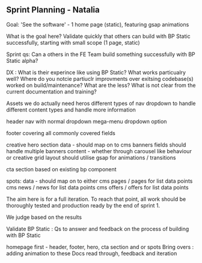 ## Sprint Planning - Natalia

Goal: 
'See the software' - 1 home page (static), featuring gsap animations

What is the goal here?
Validate quickly that others can build with BP Static successfully, starting with small scope (1 page, static) 

Sprint qs: 
Can a others in the FE Team build something successfully with BP Static alpha?

DX : 
What is their experince like using BP Static?
What works particualry well? 
Where do you notcie partiuclr improvments over exitsing codebase(s) worked on build/maintenance?
What are the less?
What is not clear from the current documentation and training?


Assets we do actually need 
heros
different types of nav dropdown to handle different content types and handle more information

header nav with 
normal dropdown
mega-menu dropdown option

footer
covering all commonly covered fields 

creative hero section
data - should map on to cms banners fields 
should handle multiple banners content - whether through carousel like behaviour or creative grid layout
should utilise gsap for animations / transitions

cta section
based on existing bp component


spots: 
data - should map on to either 
cms pages / pages for list data points
cms news / news for list data points
cms offers / offers for list data points

The aim here is for a full iteration. To reach that point, all work should be thoroughly tested and production ready by the end of sprint 1.

We judge based on the results

Validate BP Static : 
Qs to answer and feedback on the process of building with BP Static


homepage first - header, footer, hero, cta section and or spots
Bring overs : adding animation to these
Docs read through, feedback and iteration

